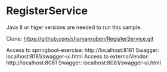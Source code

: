 # RegisterService

Java 8 or higer versions are needed to run this sample.

Clone: https://github.com/sharyanruben/RegisterService.git

Access to springboot-exercise: http://localhost:8181  Swagger: localhost:8181/swagger-ui.html
Access to externalVendor: http://localhost:8081       Swagger: localhost:8081/swagger-ui.html
